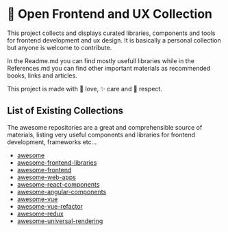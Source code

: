 # :gift_heart: Open Frontend and UX Collection


This project collects and displays curated libraries, components and tools for frontend development and ux design.
It is basically a personal collection but anyone is welcome to contribute.

In the Readme.md you can find mostly usefull libraries while in the References.md you can find other important materials as recommended books, links and articles.

This project is made with :sparkling_heart: love, :sparkles: care and :star2: respect.


## List of Existing Collections

The awesome repositories are a great and comprehensible source of materials, listing very useful components and libraries for frontend development, frameworks etc...

- [awesome](https://github.com/brillout/awesome)
- [awesome-frontend-libraries](https://github.com/brillout/awesome-frontend-libraries)
- [awesome-frontend](https://github.com/syaning/awesome-frontend)
- [awesome-web-apps](https://github.com/brillout/awesome-web-apps)
- [awesome-react-components](https://github.com/brillout/awesome-react-components)
- [awesome-angular-components](https://github.com/brillout/awesome-angular-components)
- [awesome-vue](https://github.com/brillout/awesome-vue)
- [awesome-vue-refactor](https://github.com/brillout/awesome-vue-refactor)
- [awesome-redux](https://github.com/brillout/awesome-redux)
- [awesome-universal-rendering](https://github.com/brillout/awesome-universal-rendering)
